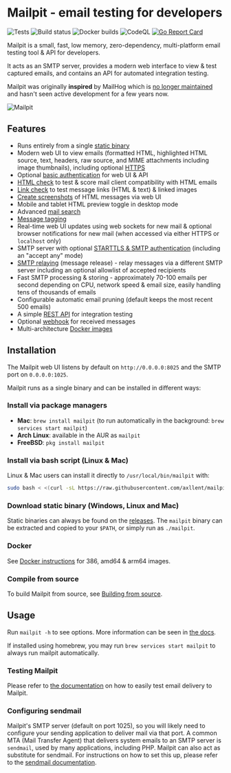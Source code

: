 # Mailpit - email testing for developers

![Tests](https://github.com/axllent/mailpit/actions/workflows/tests.yml/badge.svg)
![Build status](https://github.com/axllent/mailpit/actions/workflows/release-build.yml/badge.svg)
![Docker builds](https://github.com/axllent/mailpit/actions/workflows/build-docker.yml/badge.svg)
![CodeQL](https://github.com/axllent/mailpit/actions/workflows/codeql-analysis.yml/badge.svg)
[![Go Report Card](https://goreportcard.com/badge/github.com/axllent/mailpit)](https://goreportcard.com/report/github.com/axllent/mailpit)

Mailpit is a small, fast, low memory, zero-dependency, multi-platform email testing tool & API for developers.

It acts as an SMTP server, provides a modern web interface to view & test captured emails, and contains an API for automated integration testing.

Mailpit was originally **inspired** by MailHog which is [no longer maintained](https://github.com/mailhog/MailHog/issues/442#issuecomment-1493415258) and hasn't seen active development for a few years now.

![Mailpit](https://raw.githubusercontent.com/axllent/mailpit/develop/docs/screenshot.png)


## Features

- Runs entirely from a single [static binary](https://mailpit.axllent.org/docs/install/)
- Modern web UI to view emails (formatted HTML, highlighted HTML source, text, headers, raw source, and MIME attachments
including image thumbnails), including optional [HTTPS](https://mailpit.axllent.org/docs/configuration/https/)
- Optional [basic authentication](https://mailpit.axllent.org/docs/configuration/frontend-authentication/) for web UI & API
- [HTML check](https://mailpit.axllent.org/docs/usage/html-check/) to test & score mail client compatibility with HTML emails
- [Link check](https://mailpit.axllent.org/docs/usage/link-check/) to test message links (HTML & text) & linked images
- [Create screenshots](https://mailpit.axllent.org/docs/usage/html-screenshots/) of HTML messages via web UI
- Mobile and tablet HTML preview toggle in desktop mode
- Advanced [mail search](https://mailpit.axllent.org/docs/usage/search-filters/)
- [Message tagging](https://mailpit.axllent.org/docs/usage/tagging/)
- Real-time web UI updates using web sockets for new mail & optional browser notifications for new mail (when accessed
via either HTTPS or `localhost` only)
- SMTP server with optional [STARTTLS & SMTP authentication](https://mailpit.axllent.org/docs/configuration/smtp-authentication/) (including an
"accept any" mode)
- [SMTP relaying](https://mailpit.axllent.org/docs/configuration/smtp-relay/) (message release) - relay messages via a different SMTP server
including an optional allowlist of accepted recipients
- Fast SMTP processing & storing - approximately 70-100 emails per second depending on CPU, network speed & email size,
easily handling tens of thousands of emails
- Configurable automatic email pruning (default keeps the most recent 500 emails)
- A simple [REST API](https://mailpit.axllent.org/docs/api-v1/) for integration testing
- Optional [webhook](https://mailpit.axllent.org/docs/integration/webhook/) for received messages
- Multi-architecture [Docker images](https://mailpit.axllent.org/docs/install/docker/)


## Installation

The Mailpit web UI listens by default on `http://0.0.0.0:8025` and the SMTP port on `0.0.0.0:1025`.

Mailpit runs as a single binary and can be installed in different ways:


### Install via package managers

- **Mac**: `brew install mailpit` (to run automatically in the background: `brew services start mailpit`)
- **Arch Linux**: available in the AUR as `mailpit`
- **FreeBSD**: `pkg install mailpit`


### Install via bash script (Linux & Mac)

Linux & Mac users can install it directly to `/usr/local/bin/mailpit` with:

```bash
sudo bash < <(curl -sL https://raw.githubusercontent.com/axllent/mailpit/develop/install.sh)
```


### Download static binary (Windows, Linux and Mac)

Static binaries can always be found on the [releases](https://github.com/axllent/mailpit/releases/latest). The `mailpit` binary can be extracted and copied to your `$PATH`, or simply run as `./mailpit`.


### Docker

See [Docker instructions](https://mailpit.axllent.org/docs/install/docker/) for 386, amd64 & arm64 images.


### Compile from source

To build Mailpit from source, see [Building from source](https://mailpit.axllent.org/docs/install/source/).


## Usage

Run `mailpit -h` to see options. More information can be seen in [the docs](https://mailpit.axllent.org/docs/configuration/runtime-options/).

If installed using homebrew, you may run `brew services start mailpit` to always run mailpit automatically.


### Testing Mailpit

Please refer to [the documentation](https://mailpit.axllent.org/docs/install/testing/) on how to easily test email delivery to Mailpit.


### Configuring sendmail

Mailpit's SMTP server (default on port 1025), so you will likely need to configure your sending application to deliver mail via that port. 
A common MTA (Mail Transfer Agent) that delivers system emails to an SMTP server is `sendmail`, used by many applications, including PHP. 
Mailpit can also act as substitute for sendmail. For instructions on how to set this up, please refer to the [sendmail documentation](https://mailpit.axllent.org/docs/install/sendmail/).

